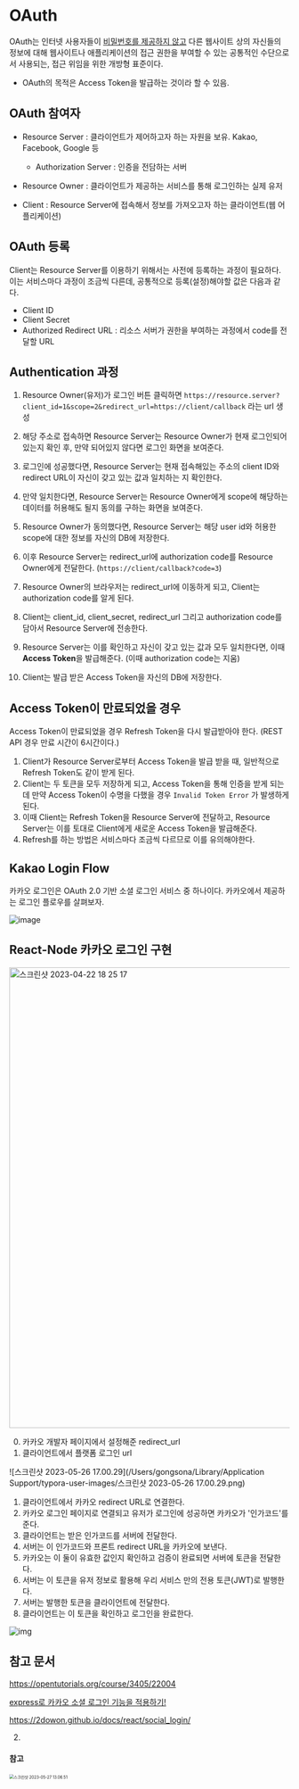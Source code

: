 # OAuth

OAuth는 인터넷 사용자들이 <u>비밀번호를 제공하지 않고</u> 다른 웹사이트 상의 자신들의 정보에 대해 웹사이트나 애플리케이션의 접근 권한을 부여할 수 있는 공통적인 수단으로서 사용되는, 접근 위임을 위한 개방형 표준이다.

- OAuth의 목적은 Access Token을 발급하는 것이라 할 수 있음.

## OAuth 참여자

- Resource Server : 클라이언트가 제어하고자 하는 자원을 보유. Kakao, Facebook, Google 등

  - Authorization Server : 인증을 전담하는 서버

- Resource Owner : 클라이언트가 제공하는 서비스를 통해 로그인하는 실제 유저
- Client : Resource Server에 접속해서 정보를 가져오고자 하는 클라이언트(웹 어플리케이션)

## OAuth 등록

Client는 Resource Server를 이용하기 위해서는 사전에 등록하는 과정이 필요하다. 이는 서비스마다 과정이 조금씩 다른데, 공통적으로 등록(설정)해야할 값은 다음과 같다.

- Client ID
- Client Secret
- Authorized Redirect URL : 리소스 서버가 권한을 부여하는 과정에서 code를 전달할 URL

## Authentication 과정

1. Resource Owner(유저)가 로그인 버튼 클릭하면 `https://resource.server?client_id=1&scope=2&redirect_url=https://client/callback` 라는 url 생성
2. 해당 주소로 접속하면 Resource Server는 Resource Owner가 현재 로그인되어 있는지 확인 후, 만약 되어있지 않다면 로그인 화면을 보여준다.
3. 로그인에 성공했다면, Resource Server는 현재 접속해있는 주소의 client ID와 redirect URL이 자신이 갖고 있는 값과 일치하는 지 확인한다.
4. 만약 일치한다면, Resource Server는 Resource Owner에게 scope에 해당하는 데이터를 허용해도 될지 동의를 구하는 화면을 보여준다.
5. Resource Owner가 동의했다면, Resource Server는 해당 user id와 허용한 scope에 대한 정보를 자신의 DB에 저장한다.

6. 이후 Resource Server는 redirect_url에 authorization code를 Resource Owner에게 전달한다. (`https://client/callback?code=3`)

7. Resource Owner의 브라우저는 redirect_url에 이동하게 되고, Client는 authorization code를 알게 된다.
8. Client는 client_id, client_secret, redirect_url 그리고 authorization code를 담아서 Resource Server에 전송한다.
9. Resource Server는 이를 확인하고 자신이 갖고 있는 값과 모두 일치한다면, 이때 **Access Token**을 발급해준다. (이때 authorization code는 지움)
10. Client는 발급 받은 Access Token을 자신의 DB에 저장한다.

## Access Token이 만료되었을 경우

Access Token이 만료되었을 경우 Refresh Token을 다시 발급받아야 한다. (REST API 경우 만료 시간이 6시간이다.)

1. Client가 Resource Server로부터 Access Token을 발급 받을 때, 일반적으로 Refresh Token도 같이 받게 된다.
2. Client는 두 토큰을 모두 저장하게 되고, Access Token을 통해 인증을 받게 되는데 만약 Access Token이 수명을 다했을 경우 `Invalid Token Error` 가 발생하게 된다.
3. 이때 Client는 Refresh Token을 Resource Server에 전달하고, Resource Server는 이를 토대로 Client에게 새로운 Access Token을 발급해준다.
4. Refresh를 하는 방법은 서비스마다 조금씩 다르므로 이를 유의해야한다.

## Kakao Login Flow

카카오 로그인은 OAuth 2.0 기반 소셜 로그인 서비스 중 하나이다. 카카오에서 제공하는 로그인 플로우를 살펴보자.

![image](https://user-images.githubusercontent.com/67703882/233766484-4bfcf7f9-4484-4c08-8f98-579af46a1821.png)

## React-Node 카카오 로그인 구현

<img width="826" alt="스크린샷 2023-04-22 18 25 17" src="https://user-images.githubusercontent.com/67703882/233775579-1cbc250e-3194-4962-9b50-322173bc55fc.png">

0. 카카오 개발자 페이지에서 설정해준 redirect_url
1. 클라이언트에서 플랫폼 로그인 url

![스크린샷 2023-05-26 17.00.29](/Users/gongsona/Library/Application Support/typora-user-images/스크린샷 2023-05-26 17.00.29.png)

1. 클라이언트에서 카카오 redirect URL로 연결한다.
2. 카카오 로그인 페이지로 연결되고 유저가 로그인에 성공하면 카카오가 '인가코드'를 준다.
3. 클라이언트는 받은 인가코드를 서버에 전달한다.
4. 서버는 이 인가코드와 프론트 redirect URL을 카카오에 보낸다.
5. 카카오는 이 둘이 유효한 값인지 확인하고 검증이 완료되면 서버에 토큰을 전달한다.
6. 서버는 이 토큰을 유저 정보로 활용해 우리 서비스 만의 전용 토큰(JWT)로 발행한다.
7. 서버는 발행한 토큰을 클라이언트에 전달한다.
8. 클라이언트는 이 토큰을 확인하고 로그인을 완료한다.

![img](https://blog.kakaocdn.net/dn/0Ep68/btrKwcXfeQj/P0wKZdlINOO7m00vost99K/img.png)

## 참고 문서

https://opentutorials.org/course/3405/22004

[express로 카카오 소셜 로그인 기능을 적용하기!](https://velog.io/@gbwlxhd97/express%EB%A1%9C-%EC%B9%B4%EC%B9%B4%EC%98%A4-%EC%86%8C%EC%85%9C-%EB%A1%9C%EA%B7%B8%EC%9D%B8-%EA%B8%B0%EB%8A%A5%EC%9D%84-%EC%A0%81%EC%9A%A9%ED%95%98%EA%B8%B0)

https://2dowon.github.io/docs/react/social_login/

2.

#### 참고

<img src="/Users/gongsona/Library/Application Support/typora-user-images/스크린샷 2023-05-27 13.06.51.png" alt="스크린샷 2023-05-27 13.06.51" style="zoom: 50%;" />
